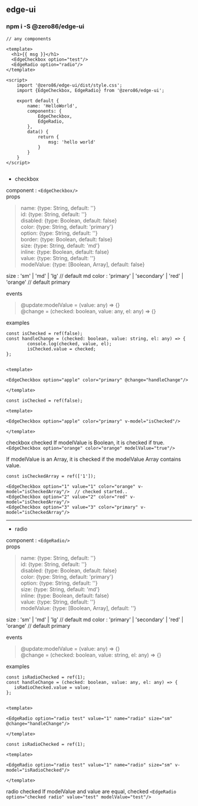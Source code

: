 ## edge-ui

### npm i -S @zero86/edge-ui

```
// any components

<template>
  <h1>{{ msg }}</h1>
  <EdgeCheckbox option="test"/>
  <EdgeRadio option="radio"/>
</template>

<script>
    import '@zero86/edge-ui/dist/style.css';
    import {EdgeCheckbox, EdgeRadio} from '@zero86/edge-ui';

    export default {
        name: 'HelloWorld',
        components: {
            EdgeCheckbox,
            EdgeRadio,
        },
        data() {
            return {
                msg: 'hello world'
            }
        }
    }
</script>


```

- checkbox

component : `<EdgeCheckbox/>` <br/>
props
> name: {type: String, default: ''} <br/>
> id: {type: String, default: ''} <br/>
> disabled: {type: Boolean, default: false} <br/>
> color: {type: String, default: 'primary'} <br/>
> option: {type: String, default: ''} <br/>
> border: {type: Boolean, default: false} <br/>
> size: {type: String, default: 'md'} <br/>
> inline: {type: Boolean, default: false} <br/>
> value: {type: String, default: ''} <br/>
> modelValue: {type: [Boolean, Array], default: false} <br/>

size : 'sm' | 'md' | 'lg' // default md
color : 'primary' | 'secondary' | 'red' | 'orange' // default primary

events
> @update:modelValue = (value: any) => {} <br/>
> @change = (checked: boolean, value: any, el: any) => {} <br/>

examples
```
const isChecked = ref(false);
const handleChange = (checked: boolean, value: string, el: any) => {
        console.log(checked, value, el);
        isChecked.value = checked;
};


<template>

<EdgeCheckbox option="apple" color="primary" @change="handleChange"/>

</template>
```

```
const isChecked = ref(false);

<template>

<EdgeCheckbox option="apple" color="primary" v-model="isChecked"/>

</template>
```

checkbox checked
If modelValue is Boolean, it is checked if true. <br/>
`<EdgeCheckbox option="orange" color="orange" modelValue="true"/>`

If modelValue is an Array, it is checked if the modelValue Array contains value.
```
const isCheckedArray = ref(['1']);

<EdgeCheckbox option="1" value="1" color="orange" v-model="isCheckedArray"/>  // checked started..
<EdgeCheckbox option="2" value="2" color="red" v-model="isCheckedArray"/>
<EdgeCheckbox option="3" value="3" color="primary" v-model="isCheckedArray"/>

```

---

- radio

component : `<EdgeRadio/>` <br/>
props
> name: {type: String, default: ''} <br/>
> id: {type: String, default: ''} <br/>
> disabled: {type: Boolean, default: false} <br/>
> color: {type: String, default: 'primary'} <br/>
> option: {type: String, default: ''} <br/>
> size: {type: String, default: 'md'} <br/>
> inline: {type: Boolean, default: false} <br/>
> value: {type: String, default: ''} <br/>
> modelValue: {type: [Boolean, Array], default: ''} <br/>

size : 'sm' | 'md' | 'lg' // default md
color : 'primary' | 'secondary' | 'red' | 'orange' // default primary

events
> @update:modelValue = (value: any) => {} <br/>
> @change = (checked: boolean, value: string, el: any) => {} <br/>

examples
```
const isRadioChecked = ref(1);
const handleChange = (checked: boolean, value: any, el: any) => {
   isRadioChecked.value = value;
};


<template>

<EdgeRadio option="radio test" value="1" name="radio" size="sm" @change="handleChange"/>

</template>
```

```
const isRadioChecked = ref(1);

<template>

<EdgeRadio option="radio test" value="1" name="radio" size="sm" v-model="isRadioChecked"/>

</template>
```

radio checked
If modelValue and value are equal, checked
`<EdgeRadio option="checked radio" value="test" modelValue="test"/>`

